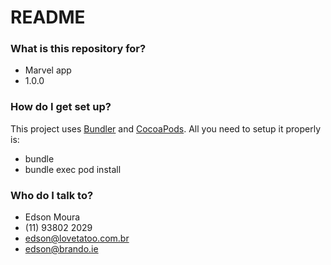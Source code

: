 # README #

### What is this repository for? ###

* Marvel app
* 1.0.0

### How do I get set up? ###

This project uses [Bundler](http://bundler.io) and [CocoaPods](https://cocoapods.org). All you need to setup it properly is:

* bundle
* bundle exec pod install

### Who do I talk to? ###

* Edson Moura
* (11) 93802 2029
* edson@lovetatoo.com.br
* edson@brando.ie